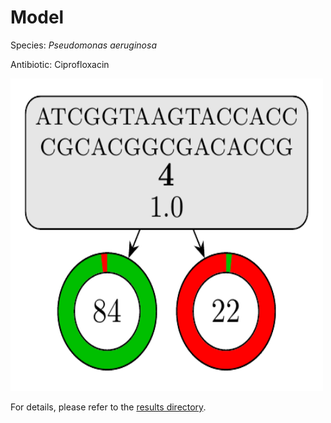 
# Model

Species: *Pseudomonas aeruginosa*

Antibiotic: Ciprofloxacin

<img src="./model.png" width=500 height=500 />

For details, please refer to the [results directory](../../../../../results/cart_b/pseudomonas%20aeruginosa/ciprofloxacin/repeat_6/).


